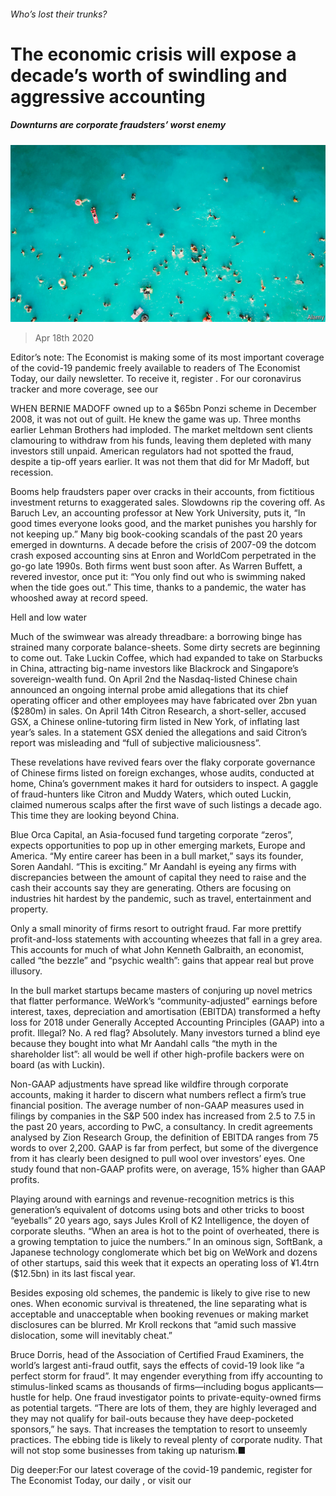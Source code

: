 ###### Who’s lost their trunks?

# The economic crisis will expose a decade’s worth of swindling and aggressive accounting 

##### Downturns are corporate fraudsters’ worst enemy 

![image](images/20200418_WBP001_0.jpg) 

> Apr 18th 2020 

Editor’s note: The Economist is making some of its most important coverage of the covid-19 pandemic freely available to readers of The Economist Today, our daily newsletter. To receive it, register . For our coronavirus tracker and more coverage, see our 

WHEN BERNIE MADOFF owned up to a $65bn Ponzi scheme in December 2008, it was not out of guilt. He knew the game was up. Three months earlier Lehman Brothers had imploded. The market meltdown sent clients clamouring to withdraw from his funds, leaving them depleted with many investors still unpaid. American regulators had not spotted the fraud, despite a tip-off years earlier. It was not them that did for Mr Madoff, but recession. 

Booms help fraudsters paper over cracks in their accounts, from fictitious investment returns to exaggerated sales. Slowdowns rip the covering off. As Baruch Lev, an accounting professor at New York University, puts it, “In good times everyone looks good, and the market punishes you harshly for not keeping up.” Many big book-cooking scandals of the past 20 years emerged in downturns. A decade before the crisis of 2007-09 the dotcom crash exposed accounting sins at Enron and WorldCom perpetrated in the go-go late 1990s. Both firms went bust soon after. As Warren Buffett, a revered investor, once put it: “You only find out who is swimming naked when the tide goes out.” This time, thanks to a pandemic, the water has whooshed away at record speed.


Hell and low water

Much of the swimwear was already threadbare: a borrowing binge has strained many corporate balance-sheets. Some dirty secrets are beginning to come out. Take Luckin Coffee, which had expanded to take on Starbucks in China, attracting big-name investors like Blackrock and Singapore’s sovereign-wealth fund. On April 2nd the Nasdaq-listed Chinese chain announced an ongoing internal probe amid allegations that its chief operating officer and other employees may have fabricated over 2bn yuan ($280m) in sales. On April 14th Citron Research, a short-seller, accused GSX, a Chinese online-tutoring firm listed in New York, of inflating last year’s sales. In a statement GSX denied the allegations and said Citron’s report was misleading and “full of subjective maliciousness”.

These revelations have revived fears over the flaky corporate governance of Chinese firms listed on foreign exchanges, whose audits, conducted at home, China’s government makes it hard for outsiders to inspect. A gaggle of fraud-hunters like Citron and Muddy Waters, which outed Luckin, claimed numerous scalps after the first wave of such listings a decade ago. This time they are looking beyond China.

Blue Orca Capital, an Asia-focused fund targeting corporate “zeros”, expects opportunities to pop up in other emerging markets, Europe and America. “My entire career has been in a bull market,” says its founder, Soren Aandahl. “This is exciting.” Mr Aandahl is eyeing any firms with discrepancies between the amount of capital they need to raise and the cash their accounts say they are generating. Others are focusing on industries hit hardest by the pandemic, such as travel, entertainment and property.

Only a small minority of firms resort to outright fraud. Far more prettify profit-and-loss statements with accounting wheezes that fall in a grey area. This accounts for much of what John Kenneth Galbraith, an economist, called “the bezzle” and “psychic wealth”: gains that appear real but prove illusory. 

In the bull market startups became masters of conjuring up novel metrics that flatter performance. WeWork’s “community-adjusted” earnings before interest, taxes, depreciation and amortisation (EBITDA) transformed a hefty loss for 2018 under Generally Accepted Accounting Principles (GAAP) into a profit. Illegal? No. A red flag? Absolutely. Many investors turned a blind eye because they bought into what Mr Aandahl calls “the myth in the shareholder list”: all would be well if other high-profile backers were on board (as with Luckin).

Non-GAAP adjustments have spread like wildfire through corporate accounts, making it harder to discern what numbers reflect a firm’s true financial position. The average number of non-GAAP measures used in filings by companies in the S&amp;P 500 index has increased from 2.5 to 7.5 in the past 20 years, according to PwC, a consultancy. In credit agreements analysed by Zion Research Group, the definition of EBITDA ranges from 75 words to over 2,200. GAAP is far from perfect, but some of the divergence from it has clearly been designed to pull wool over investors’ eyes. One study found that non-GAAP profits were, on average, 15% higher than GAAP profits.

Playing around with earnings and revenue-recognition metrics is this generation’s equivalent of dotcoms using bots and other tricks to boost “eyeballs” 20 years ago, says Jules Kroll of K2 Intelligence, the doyen of corporate sleuths. “When an area is hot to the point of overheated, there is a growing temptation to juice the numbers.” In an ominous sign, SoftBank, a Japanese technology conglomerate which bet big on WeWork and dozens of other startups, said this week that it expects an operating loss of ¥1.4trn ($12.5bn) in its last fiscal year.

Besides exposing old schemes, the pandemic is likely to give rise to new ones. When economic survival is threatened, the line separating what is acceptable and unacceptable when booking revenues or making market disclosures can be blurred. Mr Kroll reckons that “amid such massive dislocation, some will inevitably cheat.”

Bruce Dorris, head of the Association of Certified Fraud Examiners, the world’s largest anti-fraud outfit, says the effects of covid-19 look like “a perfect storm for fraud”. It may engender everything from iffy accounting to stimulus-linked scams as thousands of firms—including bogus applicants—hustle for help. One fraud investigator points to private-equity-owned firms as potential targets. “There are lots of them, they are highly leveraged and they may not qualify for bail-outs because they have deep-pocketed sponsors,” he says. That increases the temptation to resort to unseemly practices. The ebbing tide is likely to reveal plenty of corporate nudity. That will not stop some businesses from taking up naturism.■

Dig deeper:For our latest coverage of the covid-19 pandemic, register for The Economist Today, our daily , or visit our 

